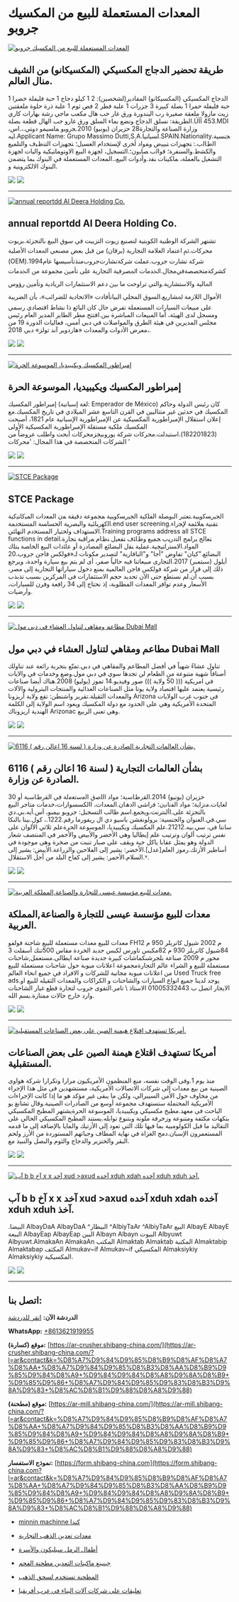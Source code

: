 # المعدات المستعملة للبيع من المكسيك جروبو

<a href="https://swt.shibang-china.com/?l=ar&img&k=%D8%A7%D9%84%D9%85%D8%B9%D8%AF%D8%A7%D8%AA+%D8%A7%D9%84%D9%85%D8%B3%D8%AA%D8%B9%D9%85%D9%84%D8%A9+%D9%84%D9%84%D8%A8%D9%8A%D8%B9+%D9%85%D9%86+%D8%A7%D9%84%D9%85%D9%83%D8%B3%D9%8A%D9%83+%D8%AC%D8%B1%D9%88%D8%A8%D9%88" target="_blank">![المعدات المستعملة للبيع من المكسيك جروبو](http://static.shibang-china.com/all-800x300/421.jpg)</a>

## طريقة تحضير الدجاج المكسيكي (المكسيكانو) من الشيف منال العالم.
الدجاج المكسيكي (المكسيكانو) المقادير(لشخصين): 2 1 كيلو دجاج 1 حبة فليفلة خضرا 1 حبة فليفلة حمرا 1 بصلة كبيرة 3 جزرات 1 علبة فطر 2 فص ثوم 1 علبة ذرة حلوة ملعقتين زيت مازولا ملعقة صغيرة رب البندورة ورق غار حب هال مكعب ماجي رشة بهارات كاري الطريقة: نسلق الدجاج ونضع بماء السلق ورق غارو حب الهال قطعة بصلة.ÚÏÏ 453.MDI وزارة الصناعة والتجارة28 حزيران (يونيو) 2010.ﺠﺭﻭﺒﻭ ﻤﺎﺴﻴﻤﻭ ﺩﻭﺘﻲ.،.ﺍﺱ، ﺍﻴﻪ.Applicant Name: Grupo Massimo Dutti,S.A.ﺍﺴﺒﺎﻨﻴﺎ.SPAIN.Nationality.ﺠﻨﺴﻴﺔ ﺍﻟﻁﺎﻟﺏ.: ﺘﺠﻬﻴﺯﺍﺕ ﺘﺒﻴﻴﺽ ﻭﻤﻭﺍﺩ ﺃﺨﺭﻯ ﻹﺴﺘﺨﺩﺍﻡ ﺍﻟﻐﺴﻴل؛ ﺘﺠﻬﻴﺯﺍﺕ ﺍﻟﺘﻨﻅﻴﻑ ﻭﺍﻟﺘﻠﻤﻴﻊ ﻭﺍﻟﻜﺸﻁ.ﻭﺍﻟﺴﻨﻔﺭﺓ؛ ﻗﻭﺍﻟﺏ ﺼﺎﺒﻭﻥ؛.ﺍﻟﺘﺴﺠﻴل، ﺍﺠﻬﺯﺓ ﺍﻟﺒﻴﻊ ﺍﻻﻭﺘﻭﻤﺎﺘﻴﻜﻴﺔ ﻭﺍﻟﻴﺎﺕ ﺍﺠﻬﺯﺓ ﺍﻟﺘﺸﻐﻴل ﺒﺎﻟﻌﻤﻠﺔ، ﻤﺎﻜﻴﻨﺎﺕ ﻨﻘﺩ.ﻭﺃﺩﻭﺍﺕ ﺍﻟﺒﻴﻊ،.ﺍﻟﻤﻌﺩﺍﺕ ﺍﻟﻤﺴﺘﻌﻤﻠﺔ ﻓﻲ ﺍﻟﺒﻨﻭﻙ ﺒﻤﺎ ﻴﺘﻀﻤﻥ ﺍﻟﺒﻨﻭﻙ ﺍﻻﻟﻜﺘﺭﻭﻨﻴﺔ ﻭ.


<a href="https://whatsapp.shibangsoft.com/WhatsApp.php" target="_blank" title="WhatsApp">![](http://static.shibang-china.com/icon/whatsapp.png)</a> <a href="https://swt.shibang-china.com/?l=ar&icon&k=%D8%A7%D9%84%D9%85%D8%B9%D8%AF%D8%A7%D8%AA+%D8%A7%D9%84%D9%85%D8%B3%D8%AA%D8%B9%D9%85%D9%84%D8%A9+%D9%84%D9%84%D8%A8%D9%8A%D8%B9+%D9%85%D9%86+%D8%A7%D9%84%D9%85%D9%83%D8%B3%D9%8A%D9%83+%D8%AC%D8%B1%D9%88%D8%A8%D9%88" target="_blank">![](http://static.shibang-china.com/icon/chat-ar.png)</a>

---

<a href="https://swt.shibang-china.com/?l=ar&img&k=%D8%A7%D9%84%D9%85%D8%B9%D8%AF%D8%A7%D8%AA+%D8%A7%D9%84%D9%85%D8%B3%D8%AA%D8%B9%D9%85%D9%84%D8%A9+%D9%84%D9%84%D8%A8%D9%8A%D8%B9+%D9%85%D9%86+%D8%A7%D9%84%D9%85%D9%83%D8%B3%D9%8A%D9%83+%D8%AC%D8%B1%D9%88%D8%A8%D9%88" target="_blank">![annual reportdd Al Deera Holding Co.](http://static.shibang-china.com/all-800x300/151.jpg)</a>

## annual reportdd Al Deera Holding Co.
ﺗﺸﺘﻬﺮ ﺍﻟﺸﺮﻛﺔ ﺍﻟﻮﻃﻨﻴﺔ ﺍﻟﻜﻮﻳﺘﻴﺔ ﻟﺘﺼﻨﻴﻊ ﺯﻳﻮﺕ ﺍﻟﺘﺰﻳﻴﺖ ﻓﻲ ﺳﻮﻕ ﺍﻟﺒﻴﻊ ﺑﺎﻟﺘﺠﺰﺋﺔ.ﺑﺰﻳﻮﺕ ﻣﺤﺮﻛﺎﺕ.ﰎ ﺍﻋﺘﻤﺎﺩ ﺍﻟﻌﻼﻣﺔ ﺍﻟﺘﺠﺎﺭﻳﺔ (ﺑﺮﻗﺎﻥ) ﻣﻦ ﻗﺒﻞ ﺑﻌﺾ ﻣﺼﻨﻌﻲ ﺍﳌﻌﺪﺍﺕ ﺍﻷﺻﻠﻴﺔ (OEM).ﺷﺮﻛﺔ ﺗﺸﺎﺭﺕ ﺟﺮﻭﺏ.ﻋﻤﻠﺖ ﺷﺮﻛﺔﺗﺸﺎﺭﺕﺟﺮﻭﺏﻣﻨﺬﺗﺄﺳﻴﺴﻬﺎ ﻋﺎﻡ1994 ﻛﺸﺮﻛﺔﻣﺘﺨﺼﺼﺔﻓﻲﻣﺠﺎﻝ.ﺍﳋﺪﻣﺎﺕ ﺍﳌﺼﺮﻓﻴﺔ ﺍﻟﺘﺠﺎﺭﻳﺔ ﻋﻠﻰ ﺗﺄﻣﲔ ﻣﺠﻤﻮﻋﺔ ﻣﻦ ﺍﳋﺪﻣﺎﺕ ﺍﳌﺎﻟﻴﺔ ﻭﺍﻻﺳﺘﺸﺎﺭﻳﺔ.ﻭﺍﻟﺘﻲ ﺗﺮﺍﻭﺣﺖ ﻣﺎ ﺑﲔ ﺩﻋﻢ ﺍﻻﺳﺘﺜﻤﺎﺭﺍﺕ ﺍﻟﺮﻳﺎﺩﻳﺔ ﻭﺗﺄﻣﲔ ﺭﺅﻭﺱ ﺍﻷﻣﻮﺍﻝ ﺍﻟﻼﺯﻣﺔ ﳌﺸﺎﺭﻳﻊ.السوق المحلي البيانأفادت «الاتحادية للضرائب»، بأن الضريبة على مبيعات السيارات المستعملة تفرض حال كان البائع ذا نشاط اقتصادي رسمي ومسجل لدى الهيئة، أما المبيعات المباشرة بين.افتتح مطر الطاير المدير العام رئيس مجلس المديرين في هيئة الطرق والمواصلات في دبي أمس، فعاليات الدورة 19 من معرض الأدوات والمعدات «هاردوير آند تولز» دبي 2018،.


<a href="https://whatsapp.shibangsoft.com/WhatsApp.php" target="_blank" title="WhatsApp">![](http://static.shibang-china.com/icon/whatsapp.png)</a> <a href="https://swt.shibang-china.com/?l=ar&icon&k=%D8%A7%D9%84%D9%85%D8%B9%D8%AF%D8%A7%D8%AA+%D8%A7%D9%84%D9%85%D8%B3%D8%AA%D8%B9%D9%85%D9%84%D8%A9+%D9%84%D9%84%D8%A8%D9%8A%D8%B9+%D9%85%D9%86+%D8%A7%D9%84%D9%85%D9%83%D8%B3%D9%8A%D9%83+%D8%AC%D8%B1%D9%88%D8%A8%D9%88" target="_blank">![](http://static.shibang-china.com/icon/chat-ar.png)</a>

---

<a href="https://swt.shibang-china.com/?l=ar&img&k=%D8%A7%D9%84%D9%85%D8%B9%D8%AF%D8%A7%D8%AA+%D8%A7%D9%84%D9%85%D8%B3%D8%AA%D8%B9%D9%85%D9%84%D8%A9+%D9%84%D9%84%D8%A8%D9%8A%D8%B9+%D9%85%D9%86+%D8%A7%D9%84%D9%85%D9%83%D8%B3%D9%8A%D9%83+%D8%AC%D8%B1%D9%88%D8%A8%D9%88" target="_blank">![إمبراطور المكسيك ويكيبيديا، الموسوعة الحرة](http://static.shibang-china.com/all-800x300/530.jpg)</a>

## إمبراطور المكسيك ويكيبيديا، الموسوعة الحرة
إمبراطور المكسيك (لغة إسبانية: Emperador de México) كان رئيس الدولة وحاكم المكسيك في حدثين غير متتاليين في القرن التاسع عشر الميلادي في تاريخ المكسيك.مع إعلان استقلال الإمبراطورية المكسيكية عن الإمبراطورية الإسبانية عام 1821، أصبحت المكسيك ملكية مستقلة الإمبراطورية المكسيكية الأولى (182201823).استبدلت.محركات شركة يوروبيجزمحركات أبحت واطلب عروضاً من الشركات المتخصصة في هذا المجال: &#39;محركات &#39;


<a href="https://whatsapp.shibangsoft.com/WhatsApp.php" target="_blank" title="WhatsApp">![](http://static.shibang-china.com/icon/whatsapp.png)</a> <a href="https://swt.shibang-china.com/?l=ar&icon&k=%D8%A7%D9%84%D9%85%D8%B9%D8%AF%D8%A7%D8%AA+%D8%A7%D9%84%D9%85%D8%B3%D8%AA%D8%B9%D9%85%D9%84%D8%A9+%D9%84%D9%84%D8%A8%D9%8A%D8%B9+%D9%85%D9%86+%D8%A7%D9%84%D9%85%D9%83%D8%B3%D9%8A%D9%83+%D8%AC%D8%B1%D9%88%D8%A8%D9%88" target="_blank">![](http://static.shibang-china.com/icon/chat-ar.png)</a>

---

<a href="https://swt.shibang-china.com/?l=ar&img&k=%D8%A7%D9%84%D9%85%D8%B9%D8%AF%D8%A7%D8%AA+%D8%A7%D9%84%D9%85%D8%B3%D8%AA%D8%B9%D9%85%D9%84%D8%A9+%D9%84%D9%84%D8%A8%D9%8A%D8%B9+%D9%85%D9%86+%D8%A7%D9%84%D9%85%D9%83%D8%B3%D9%8A%D9%83+%D8%AC%D8%B1%D9%88%D8%A8%D9%88" target="_blank">![STCE Package](http://static.shibang-china.com/all-800x300/1152.jpg)</a>

## STCE Package
اﻟﺠﻴرﺴﻛوﺒﻴﺔ.ﺘﻌﺘﺒر اﻟﺒوﺼﻠﺔ اﻟﻔﻠﻛﻴﺔ اﻟﺠﻴرﺴﻛوﺒﻴﺔ ﻤﺠﻤوﻋﺔ دﻗﻴﻘﺔ ﻤن اﻟﻤﻌدات اﻟﻤﻴﻛﺎﻨﻴﻛﻴﺔ اﻟﻛﻬرﺒﺎﺌﻴﺔ واﻟﺒﺼرﻴﺔ اﻟﺤﺴﺎﺴﺔ اﻟﻤﺴﺘﺨدﻤﺔ.end user screening.ﺘﻘﻨﻴﺔ ﻤﻼﺌﻤﺔ ﻹﺠراء اﻻﺴﺘﻬداف واﺨﺘﻴﺎر اﻟﻤﺴﺘﺨدم اﻟﻨﻬﺎﺌﻲ.Training programs address all STCE functions in detail.ﺘﻌﺎﻟﺞ ﺒراﻤﺞ اﻟﺘدرﻴب ﺠﻤﻴﻊ وظﺎﺌف ﺘﻔﻌﻴﻝ ﻨظﺎم ﻤراﻗﺒﺔ ﺘﺠﺎرة اﻟﻤواد.اﻻﺴﺘراﺘﻴﺠﻴﺔ.ﻋﻤﻠﻴﺔ ﻨﻘﻝ اﻟﺒﻀﺎﺌﻊ اﻟﻤﺼﺎدرة أو ﻋﺎﺌدات اﻟﺒﻴﻊ اﻟﺨﺎﺼﺔ ﺒﺘﻠك اﻟﺒﻀﺎﺌﻊ.&quot;كيان&quot; تفاوض &quot;أجا&quot; و&quot;البافارية&quot; لتصدير مكونات لـ«فولكس فاجن جروب.20 أيلول (سبتمبر) 2017.التجارى مبيعاتنا فيه حالياً صفر، أى لم يتم بيع سيارة واحدة، ويرجع ذلك إلى قرار من شركة فولكس فاجن العالمية بمنع دخول سياراتها التجارية إلى مصر، بسبب أن.لم نستطع حتى الآن تحديد حجم الاستثمارات فى المركزين بسبب تذبذب الأسعار وعدم توافر المعدات المطلوبة، إذ نحتاج إلى 34 رافعة وفرن للسيارات، وأرضيات.


<a href="https://whatsapp.shibangsoft.com/WhatsApp.php" target="_blank" title="WhatsApp">![](http://static.shibang-china.com/icon/whatsapp.png)</a> <a href="https://swt.shibang-china.com/?l=ar&icon&k=%D8%A7%D9%84%D9%85%D8%B9%D8%AF%D8%A7%D8%AA+%D8%A7%D9%84%D9%85%D8%B3%D8%AA%D8%B9%D9%85%D9%84%D8%A9+%D9%84%D9%84%D8%A8%D9%8A%D8%B9+%D9%85%D9%86+%D8%A7%D9%84%D9%85%D9%83%D8%B3%D9%8A%D9%83+%D8%AC%D8%B1%D9%88%D8%A8%D9%88" target="_blank">![](http://static.shibang-china.com/icon/chat-ar.png)</a>

---

<a href="https://swt.shibang-china.com/?l=ar&img&k=%D8%A7%D9%84%D9%85%D8%B9%D8%AF%D8%A7%D8%AA+%D8%A7%D9%84%D9%85%D8%B3%D8%AA%D8%B9%D9%85%D9%84%D8%A9+%D9%84%D9%84%D8%A8%D9%8A%D8%B9+%D9%85%D9%86+%D8%A7%D9%84%D9%85%D9%83%D8%B3%D9%8A%D9%83+%D8%AC%D8%B1%D9%88%D8%A8%D9%88" target="_blank">![مطاعم ومقاهي لتناول العشاء في دبي مول Dubai Mall](http://static.shibang-china.com/all-800x300/41.jpg)</a>

## مطاعم ومقاهي لتناول العشاء في دبي مول Dubai Mall
تناول عشاءً شهياً في أفضل المطاعم والمقاهي في دبي.تمتّع بتجربة رائعة عند تناولك أصنافاً شهية متنوعة من الطعام لن تجدها سوى في دبي مول.وضع وخدمات في والايات في امريكية ((( 50 ولاية ))) صور وفيديو.14 تموز (يوليو) 2008.هناك أيضا صناعات رئيسية يعتمد عليها اقتصاد ولاية يوتا مثل الصناعات الغذائية والمنتجات البترولية والآلات والمعدات الثقيلة.تقرير واشنطن: تقع ولاية أريزونا Arizona في جنوب غرب الولايات المتحدة الأمريكية وهي على الحدود مع دولة المكسيك ويعود اسم الولاية إلى الكلمة الهندية اريزوناك Arizonac وهي تعنى الربيع.


<a href="https://whatsapp.shibangsoft.com/WhatsApp.php" target="_blank" title="WhatsApp">![](http://static.shibang-china.com/icon/whatsapp.png)</a> <a href="https://swt.shibang-china.com/?l=ar&icon&k=%D8%A7%D9%84%D9%85%D8%B9%D8%AF%D8%A7%D8%AA+%D8%A7%D9%84%D9%85%D8%B3%D8%AA%D8%B9%D9%85%D9%84%D8%A9+%D9%84%D9%84%D8%A8%D9%8A%D8%B9+%D9%85%D9%86+%D8%A7%D9%84%D9%85%D9%83%D8%B3%D9%8A%D9%83+%D8%AC%D8%B1%D9%88%D8%A8%D9%88" target="_blank">![](http://static.shibang-china.com/icon/chat-ar.png)</a>

---

<a href="https://swt.shibang-china.com/?l=ar&img&k=%D8%A7%D9%84%D9%85%D8%B9%D8%AF%D8%A7%D8%AA+%D8%A7%D9%84%D9%85%D8%B3%D8%AA%D8%B9%D9%85%D9%84%D8%A9+%D9%84%D9%84%D8%A8%D9%8A%D8%B9+%D9%85%D9%86+%D8%A7%D9%84%D9%85%D9%83%D8%B3%D9%8A%D9%83+%D8%AC%D8%B1%D9%88%D8%A8%D9%88" target="_blank">![6116 ( لسنة 16 اعالن رقم ) بشأن العالمات التجارية الصادرة عن وزارة.](http://static.shibang-china.com/all-800x300/179.jpg)</a>

## 6116 ( لسنة 16 اعالن رقم ) بشأن العالمات التجارية الصادرة عن وزارة.
30 حزيران (يونيو) 2014.اﻟﻘرطﺎﺳﯾﺔ؛ ﻣواد اﻟﻟﺻق اﻟﻣﺳﺗﻌﻣﻟﺔ ﻓﻲ اﻟﻘرطﺎﺳﯾﺔ أو ﻟﻐﺎﯾﺎت.ﻣﻧزﻟﯾﺔ؛ ﻣواد اﻟﻔﻧﺎﻧﯾن؛ ﻓراﺷﻲ اﻟدھﺎن.المعدات، االكسسوارات،خدمات متاجر البيع بالتجزئة على.األنترنت،ويجمع.اسم طالب التسجيل: جروبو بيمبو، أس.أيه.بي.دي سي.في.العنوان والجنسية: برولونغشن باسيو دي ال ريفورما رقم.1222.، كول.بينا بالنكا سانتا في، سي.بيه.21212.علم المكسيك ويكيبيديا، الموسوعة الحرةعلم ثلاثي الألوان على نفس ترتيب ألوان وترتيب علم إيطاليا وهي الأخضر والأبيض والأحمر في المنتصف شعار الدولة وهو يمثل عقابا ياكل حية ويقف على صبار تنبت من صخرة وهى موجودة في أساطير الأزتك.رموز العلم[عدل].الأخضر: يشير إلى الفلاحين والزراعة.الأبيض: يشير إلى السلام.الأحمر: يشير إلى كفاح البلد من أجل الاستقلال.˅.


<a href="https://whatsapp.shibangsoft.com/WhatsApp.php" target="_blank" title="WhatsApp">![](http://static.shibang-china.com/icon/whatsapp.png)</a> <a href="https://swt.shibang-china.com/?l=ar&icon&k=%D8%A7%D9%84%D9%85%D8%B9%D8%AF%D8%A7%D8%AA+%D8%A7%D9%84%D9%85%D8%B3%D8%AA%D8%B9%D9%85%D9%84%D8%A9+%D9%84%D9%84%D8%A8%D9%8A%D8%B9+%D9%85%D9%86+%D8%A7%D9%84%D9%85%D9%83%D8%B3%D9%8A%D9%83+%D8%AC%D8%B1%D9%88%D8%A8%D9%88" target="_blank">![](http://static.shibang-china.com/icon/chat-ar.png)</a>

---

<a href="https://swt.shibang-china.com/?l=ar&img&k=%D8%A7%D9%84%D9%85%D8%B9%D8%AF%D8%A7%D8%AA+%D8%A7%D9%84%D9%85%D8%B3%D8%AA%D8%B9%D9%85%D9%84%D8%A9+%D9%84%D9%84%D8%A8%D9%8A%D8%B9+%D9%85%D9%86+%D8%A7%D9%84%D9%85%D9%83%D8%B3%D9%8A%D9%83+%D8%AC%D8%B1%D9%88%D8%A8%D9%88" target="_blank">![معدات للبيع مؤسسة عيسى للتجارة والصناعة,المملكة العربية.](http://static.shibang-china.com/all-800x300/965.jpg)</a>

## معدات للبيع مؤسسة عيسى للتجارة والصناعة,المملكة العربية.
معدات للبيع معدات مستعملة للبيع شاحنة فولفو FH12 م 2002 شيول كاتربلر 950 م 84شيول كاتربلر 930 م 82مكبس تاورس لكبس حديد الخردة مقاس 500تنك أسفلت 3 محور م 2009 صناعة بلجرشىكماشات كبيرة جديدة صناعة ايطالى.مستعمل,شاحنات مستعملة للبيع و الشراء عالم التجارةمجموعة اعلانات مبوبة حول شاحنات مستعملة للبيع من اعلانات مبوبة مجانية للشركات و الافراد في جميع انحاء العالم Used Truck free ads.يوجد لدينا جميع انواع السيارات والشاحنات و الكراكات والمعدات الثقيله للبيع او الايجار اتصل ب 01005332443 الاستاذ \ تامر.التقوى جروب لتجارة قطع غيار الشاحنات وارد خارج حالات ممتازة.بسم الله.


<a href="https://whatsapp.shibangsoft.com/WhatsApp.php" target="_blank" title="WhatsApp">![](http://static.shibang-china.com/icon/whatsapp.png)</a> <a href="https://swt.shibang-china.com/?l=ar&icon&k=%D8%A7%D9%84%D9%85%D8%B9%D8%AF%D8%A7%D8%AA+%D8%A7%D9%84%D9%85%D8%B3%D8%AA%D8%B9%D9%85%D9%84%D8%A9+%D9%84%D9%84%D8%A8%D9%8A%D8%B9+%D9%85%D9%86+%D8%A7%D9%84%D9%85%D9%83%D8%B3%D9%8A%D9%83+%D8%AC%D8%B1%D9%88%D8%A8%D9%88" target="_blank">![](http://static.shibang-china.com/icon/chat-ar.png)</a>

---

<a href="https://swt.shibang-china.com/?l=ar&img&k=%D8%A7%D9%84%D9%85%D8%B9%D8%AF%D8%A7%D8%AA+%D8%A7%D9%84%D9%85%D8%B3%D8%AA%D8%B9%D9%85%D9%84%D8%A9+%D9%84%D9%84%D8%A8%D9%8A%D8%B9+%D9%85%D9%86+%D8%A7%D9%84%D9%85%D9%83%D8%B3%D9%8A%D9%83+%D8%AC%D8%B1%D9%88%D8%A8%D9%88" target="_blank">![أمريكا تستهدف اقتلاع هيمنة الصين على بعض الصناعات المستقبلية.](http://static.shibang-china.com/all-800x300/1484.jpg)</a>

## أمريكا تستهدف اقتلاع هيمنة الصين على بعض الصناعات المستقبلية.
منذ يوم 1.وفى الوقت نفسه، منع المنظمون الأمريكيون مرارا وتكرارا شركة هواوى الصينية من بيع معدات إلى شركات الاتصالات الأمريكية، مستشهدين فى مثل هذا الإجراء من مخاوف حول الأمن السيبرالي، ولكن ما يبقى غير مؤكد هو ما إذا كانت الإجراءات الأمريكية المحتملة ستستهدف مجموعة أوسع من الصادرات الصينية.وقال تشانغ يو الباحث فى معهد.مطبخ مكسيكي ويكيبيديا، الموسوعة الحرةيشتهر المطبخ المكسيكي بنكهات مكثفة ومتنوعة وزخرفة ملونة وبتنوع توابله.يستند المطبخ المكسيكي الحالي على التقاليد ما قبل الكولومبية بما فيها تلك التي تعود إلى الأزتيك والمايا بالإضافة إلى ما قدمه المستعمرون الإسبان.دمج الغزاة في نهاية المطاف وجباتهم المستوردة من الأرز ولحم البقر والخنزير والدجاج والثوم والبصل والنبيذ مع.


<a href="https://whatsapp.shibangsoft.com/WhatsApp.php" target="_blank" title="WhatsApp">![](http://static.shibang-china.com/icon/whatsapp.png)</a> <a href="https://swt.shibang-china.com/?l=ar&icon&k=%D8%A7%D9%84%D9%85%D8%B9%D8%AF%D8%A7%D8%AA+%D8%A7%D9%84%D9%85%D8%B3%D8%AA%D8%B9%D9%85%D9%84%D8%A9+%D9%84%D9%84%D8%A8%D9%8A%D8%B9+%D9%85%D9%86+%D8%A7%D9%84%D9%85%D9%83%D8%B3%D9%8A%D9%83+%D8%AC%D8%B1%D9%88%D8%A8%D9%88" target="_blank">![](http://static.shibang-china.com/icon/chat-ar.png)</a>

---

<a href="https://swt.shibang-china.com/?l=ar&img&k=%D8%A7%D9%84%D9%85%D8%B9%D8%AF%D8%A7%D8%AA+%D8%A7%D9%84%D9%85%D8%B3%D8%AA%D8%B9%D9%85%D9%84%D8%A9+%D9%84%D9%84%D8%A8%D9%8A%D8%B9+%D9%85%D9%86+%D8%A7%D9%84%D9%85%D9%83%D8%B3%D9%8A%D9%83+%D8%AC%D8%B1%D9%88%D8%A8%D9%88" target="_blank">![آب b b آخ x x آخد xud &gt;axud آخده xduh xdah آخده xduh xduh آخذ.](http://static.shibang-china.com/all-800x300/669.jpg)</a>

## آب b b آخ x x آخد xud &gt;axud آخده xduh xdah آخده xduh xduh آخذ.
.البيضا AlbayDaA AlbayDaA ^البيطار ^AlbiyTaAr ^AlbiyTaAr البيع AlbayE AlbayE البيعة AlbayEap AlbayEap البين Albayn Albayn البيوت Albyuwt Albyuwt.AlmakaAn AlmakaAn المكتب Almaktab Almaktab المكتبة Almaktabip Almaktabap المكثف Almukav~if Almukav~if المكسيكي Almaksiykiy Almaksiykiy المكسيكية.

<a href="https://whatsapp.shibangsoft.com/WhatsApp.php" target="_blank" title="WhatsApp">![](http://static.shibang-china.com/icon/whatsapp.png)</a> <a href="https://swt.shibang-china.com/?l=ar&icon&k=%D8%A7%D9%84%D9%85%D8%B9%D8%AF%D8%A7%D8%AA+%D8%A7%D9%84%D9%85%D8%B3%D8%AA%D8%B9%D9%85%D9%84%D8%A9+%D9%84%D9%84%D8%A8%D9%8A%D8%B9+%D9%85%D9%86+%D8%A7%D9%84%D9%85%D9%83%D8%B3%D9%8A%D9%83+%D8%AC%D8%B1%D9%88%D8%A8%D9%88" target="_blank">![](http://static.shibang-china.com/icon/chat-ar.png)</a>

---
## اتصل بنا:

**الدردشة الآن:** [انقر للدردشة](https://swt.shibang-china.com?l=ar&contact&k=%D8%A7%D9%84%D9%85%D8%B9%D8%AF%D8%A7%D8%AA+%D8%A7%D9%84%D9%85%D8%B3%D8%AA%D8%B9%D9%85%D9%84%D8%A9+%D9%84%D9%84%D8%A8%D9%8A%D8%B9+%D9%85%D9%86+%D8%A7%D9%84%D9%85%D9%83%D8%B3%D9%8A%D9%83+%D8%AC%D8%B1%D9%88%D8%A8%D9%88)

**WhatsApp:**  [+8613621919955](https://whatsapp.shibangsoft.com/WhatsApp.php)

**موقع (كسارة):** [https://ar-crusher.shibang-china.com/](https://ar-crusher.shibang-china.com/?l=ar&contact&k=%D8%A7%D9%84%D9%85%D8%B9%D8%AF%D8%A7%D8%AA+%D8%A7%D9%84%D9%85%D8%B3%D8%AA%D8%B9%D9%85%D9%84%D8%A9+%D9%84%D9%84%D8%A8%D9%8A%D8%B9+%D9%85%D9%86+%D8%A7%D9%84%D9%85%D9%83%D8%B3%D9%8A%D9%83+%D8%AC%D8%B1%D9%88%D8%A8%D9%88)

**موقع (مطحنة):** [https://ar-mill.shibang-china.com/](https://ar-mill.shibang-china.com/?l=ar&contact&k=%D8%A7%D9%84%D9%85%D8%B9%D8%AF%D8%A7%D8%AA+%D8%A7%D9%84%D9%85%D8%B3%D8%AA%D8%B9%D9%85%D9%84%D8%A9+%D9%84%D9%84%D8%A8%D9%8A%D8%B9+%D9%85%D9%86+%D8%A7%D9%84%D9%85%D9%83%D8%B3%D9%8A%D9%83+%D8%AC%D8%B1%D9%88%D8%A8%D9%88)

**نموذج الاستفسار:** [https://form.shibang-china.com](https://form.shibang-china.com?l=ar&contact&k=%D8%A7%D9%84%D9%85%D8%B9%D8%AF%D8%A7%D8%AA+%D8%A7%D9%84%D9%85%D8%B3%D8%AA%D8%B9%D9%85%D9%84%D8%A9+%D9%84%D9%84%D8%A8%D9%8A%D8%B9+%D9%85%D9%86+%D8%A7%D9%84%D9%85%D9%83%D8%B3%D9%8A%D9%83+%D8%AC%D8%B1%D9%88%D8%A8%D9%88)

* [minnin machinne كندا](../27/minnin%20machinne%20%D9%83%D9%86%D8%AF%D8%A7.md)

* [معدات تعدين الذهب التجارية](../27/%D9%85%D8%B9%D8%AF%D8%A7%D8%AA%20%D8%AA%D8%B9%D8%AF%D9%8A%D9%86%20%D8%A7%D9%84%D8%B0%D9%87%D8%A8%20%D8%A7%D9%84%D8%AA%D8%AC%D8%A7%D8%B1%D9%8A%D8%A9.md)

* [أطفال الرمل سيليكون والأسرة](../26/%D8%A3%D8%B7%D9%81%D8%A7%D9%84%20%D8%A7%D9%84%D8%B1%D9%85%D9%84%20%D8%B3%D9%8A%D9%84%D9%8A%D9%83%D9%88%D9%86%20%D9%88%D8%A7%D9%84%D8%A3%D8%B3%D8%B1%D8%A9.md)

* [جينينغ ماكينات التعدين مطحنة الفحم](../28/%D8%AC%D9%8A%D9%86%D9%8A%D9%86%D8%BA%20%D9%85%D8%A7%D9%83%D9%8A%D9%86%D8%A7%D8%AA%20%D8%A7%D9%84%D8%AA%D8%B9%D8%AF%D9%8A%D9%86%20%D9%85%D8%B7%D8%AD%D9%86%D8%A9%20%D8%A7%D9%84%D9%81%D8%AD%D9%85.md)

* [المطحنة تستخدم لسحق الذهب](../27/%D8%A7%D9%84%D9%85%D8%B7%D8%AD%D9%86%D8%A9%20%D8%AA%D8%B3%D8%AA%D8%AE%D8%AF%D9%85%20%D9%84%D8%B3%D8%AD%D9%82%20%D8%A7%D9%84%D8%B0%D9%87%D8%A8.md)

* [تعليقات على شركات آلات البناء في غرب أفريقيا](../30/%D8%AA%D8%B9%D9%84%D9%8A%D9%82%D8%A7%D8%AA%20%D8%B9%D9%84%D9%89%20%D8%B4%D8%B1%D9%83%D8%A7%D8%AA%20%D8%A2%D9%84%D8%A7%D8%AA%20%D8%A7%D9%84%D8%A8%D9%86%D8%A7%D8%A1%20%D9%81%D9%8A%20%D8%BA%D8%B1%D8%A8%20%D8%A3%D9%81%D8%B1%D9%8A%D9%82%D9%8A%D8%A7.md)